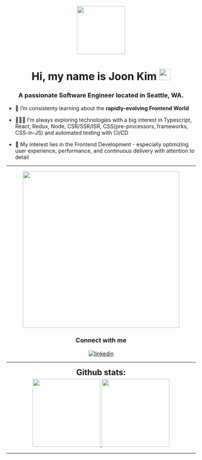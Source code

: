 <p align="center">
  <img style="width:8rem; height:auto" src="https://i.ibb.co/GJ5gFKH/developer.gif"/>
 </p>

<h1 align="center">Hi, my name is Joon Kim <img width="30px" src="https://raw.githubusercontent.com/iampavangandhi/iampavangandhi/master/gifs/Hi.gif"></h1>
<h3 font-size="20" align="center">A passionate Software Engineer located in Seattle, WA.</h3>

-   🌱 I’m consistenty learning about the **rapidly-evolving Frontend World** 

-   👨🏽‍💻 I’m always exploring technologies with a big interest in Typescript, React, Redux, Node, CSR/SSR/ISR, CSS(pre-processors, frameworks, CSS-in-JS) and automated testing with CI/CD

-   🤔 My interest lies in the Frontend Development - especially optimizing user experience, performance, and continuous delivery with attention to detail

---

<p align="center">
  <img style="width:26rem; height:auto" src="https://i.ibb.co/0GZM0Hv/Java-Script-frameworks.gif"/>
</p>

<h3 align="center">Connect with me</h3>

<div style="margin-top:10px" align="center">

  <div>
    <a  href="https://www.linkedin.com/in/joonyoungkim025/" target="_blank">
      <img src="https://img.shields.io/badge/Linked%20In-0A66C2.svg?style=for-the-badge&logo=linkedin&logoColor=white" alt="linkedin"/>
    </a>
  </div>
</div>

---

<div align="center">
<h2 align="center" style="margin: 5px 10px;">Github stats:</h2>
  
 <div align="center">
  <a href="https://github.com/joonk025">
  <img height="180em" src="https://github-readme-stats.vercel.app/api?username=joonk025&show_icons=true&theme=tokyonight&hide_border=true&locale=en"/>
  <img height="180em" src="https://github-readme-stats.vercel.app/api/top-langs/?username=joonk025&layout=compact&langs_count=7&theme=tokyonight&hide_border=true&locale=en"/>
</div>

</div>

---
